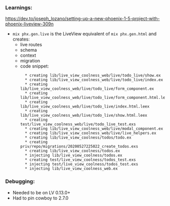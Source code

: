 ### Learnings:
https://dev.to/joseph_lozano/setting-up-a-new-phoenix-1-5-project-with-phoenix-liveview-309n
- `mix phx.gen.live` is the LiveView equivalent of `mix phx.gen.html` and creates:
  - live routes
  - schema
  - context
  - migration
  - code snippet:
    ```
      * creating lib/live_view_coolness_web/live/todo_live/show.ex
      * creating lib/live_view_coolness_web/live/todo_live/index.ex
      * creating lib/live_view_coolness_web/live/todo_live/form_component.ex
      * creating lib/live_view_coolness_web/live/todo_live/form_component.html.leex
      * creating lib/live_view_coolness_web/live/todo_live/index.html.leex
      * creating lib/live_view_coolness_web/live/todo_live/show.html.leex
      * creating test/live_view_coolness_web/live/todo_live_test.exs
      * creating lib/live_view_coolness_web/live/modal_component.ex
      * creating lib/live_view_coolness_web/live/live_helpers.ex
      * creating lib/live_view_coolness/todos/todo.ex
      * creating priv/repo/migrations/20200527225022_create_todos.exs
      * creating lib/live_view_coolness/todos.ex
      * injecting lib/live_view_coolness/todos.ex
      * creating test/live_view_coolness/todos_test.exs
      * injecting test/live_view_coolness/todos_test.exs
      * injecting lib/live_view_coolness_web.ex
    ```

### Debugging:
- Needed to be on LV 0.13.0+
- Had to pin cowboy to 2.7.0


